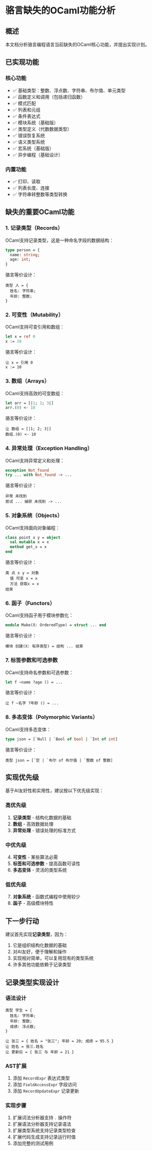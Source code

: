 # 骆言缺失的OCaml功能分析

## 概述

本文档分析骆言编程语言当前缺失的OCaml核心功能，并提出实现计划。

## 已实现功能

### 核心功能
- ✅ 基础类型：整数、浮点数、字符串、布尔值、单元类型
- ✅ 函数定义和调用（包括递归函数）
- ✅ 模式匹配
- ✅ 列表和元组
- ✅ 条件表达式
- ✅ 模块系统（基础版）
- ✅ 类型定义（代数数据类型）
- ✅ 错误恢复系统
- ✅ 语义类型系统
- ✅ 宏系统（基础版）
- ✅ 异步编程（基础设计）

### 内置功能
- ✅ 打印、读取
- ✅ 列表长度、连接
- ✅ 字符串转整数等类型转换

## 缺失的重要OCaml功能

### 1. 记录类型（Records）
OCaml支持记录类型，这是一种命名字段的数据结构：
```ocaml
type person = {
  name: string;
  age: int;
}
```

骆言等价设计：
```
类型 人 = {
  姓名: 字符串;
  年龄: 整数;
}
```

### 2. 可变性（Mutability）
OCaml支持可变引用和数组：
```ocaml
let x = ref 0
x := 10
```

骆言等价设计：
```
让 x = 引用 0
x := 10
```

### 3. 数组（Arrays）
OCaml支持高效的可变数组：
```ocaml
let arr = [|1; 2; 3|]
arr.(0) <- 10
```

骆言等价设计：
```
让 数组 = [|1; 2; 3|]
数组.(0) <- 10
```

### 4. 异常处理（Exception Handling）
OCaml支持异常定义和处理：
```ocaml
exception Not_found
try ... with Not_found -> ...
```

骆言等价设计：
```
异常 未找到
尝试 ... 捕获 未找到 -> ...
```

### 5. 对象系统（Objects）
OCaml支持面向对象编程：
```ocaml
class point x y = object
  val mutable x = x
  method get_x = x
end
```

骆言等价设计：
```
类 点 x y = 对象
  值 可变 x = x
  方法 获取x = x
结束
```

### 6. 函子（Functors）
OCaml支持函子用于模块参数化：
```ocaml
module Make(X: OrderedType) = struct ... end
```

骆言等价设计：
```
模块 创建(X: 有序类型) = 结构 ... 结束
```

### 7. 标签参数和可选参数
OCaml支持命名参数和可选参数：
```ocaml
let f ~name ?age () = ...
```

骆言等价设计：
```
让 f ~名字 ?年龄 () = ...
```

### 8. 多态变体（Polymorphic Variants）
OCaml支持多态变体：
```ocaml
type json = [`Null | `Bool of bool | `Int of int]
```

骆言等价设计：
```
类型 json = [`空 | `布尔 of 布尔值 | `整数 of 整数]
```

## 实现优先级

基于AI友好性和实用性，建议按以下优先级实现：

### 高优先级
1. **记录类型** - 结构化数据的基础
2. **数组** - 高效数据处理
3. **异常处理** - 错误处理的标准方式

### 中优先级
4. **可变性** - 某些算法必需
5. **标签和可选参数** - 提高函数可读性
6. **多态变体** - 灵活的类型系统

### 低优先级
7. **对象系统** - 函数式编程中使用较少
8. **函子** - 高级模块特性

## 下一步行动

建议首先实现**记录类型**，因为：
1. 它是组织结构化数据的基础
2. 对AI友好，便于理解和操作
3. 实现相对简单，可以复用现有的类型系统
4. 许多其他功能依赖于记录类型

## 记录类型实现设计

### 语法设计
```
类型 学生 = {
  姓名: 字符串;
  年龄: 整数;
  成绩: 浮点数;
}

让 张三 = { 姓名 = "张三"; 年龄 = 20; 成绩 = 95.5 }
让 姓名 = 张三.姓名
让 更新后 = { 张三 与 年龄 = 21 }
```

### AST扩展
1. 添加 `RecordExpr` 表达式类型
2. 添加 `FieldAccessExpr` 字段访问
3. 添加 `RecordUpdateExpr` 记录更新

### 实现步骤
1. 扩展词法分析器支持 `.` 操作符
2. 扩展语法分析器支持记录语法
3. 扩展类型系统支持记录类型检查
4. 扩展代码生成支持记录运行时值
5. 添加完整的测试用例